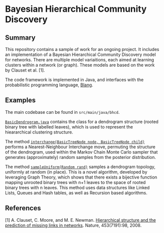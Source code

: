 # Bayesian Hierarchical Community Discovery

## Summary

This repository contains a sample of work for an ongoing project. It includes an implementation of a Bayesian Hierarchical Community Discovery model for networks. There are multiple model variaitions, each aimed at learning clusters within a network (or graph). These models are based on the work by Clauset et al. [1]. 

The code framework is implemented in Java, and interfaces with the probabilistic programming language, [Blang](https://www.stat.ubc.ca/~bouchard/blang/).

## Examples

The main codebase can be found in `src/main/java/bhcd`.

[`BasicDendrogram.java`](src/main/java/bhcd/BasicDendrogram.java) contains the class for a dendrogram structure (rooted binary tree with labelled leaves), which is used to represent the hieararchical clustering structure. 

The method [`interchange(BasicTreeNode node, BasicTreeNode child)`](https://github.com/Creagh/bhcdSample/blob/af628e59c1bafb5bca6bfca134da9bc941e6e4c2/src/main/java/bhcd/BasicDendrogram.java#L388) performs a Nearest-Neighbour Interchange move, permuting the structure of the dendrogram, used within the Markov Chain Monte Carlo sampler that generates (approximately) random samples from the posterior distribution.

The method [`sampleUniform(Random rand)`](https://github.com/Creagh/bhcdSample/blob/af628e59c1bafb5bca6bfca134da9bc941e6e4c2/src/main/java/bhcd/BasicDendrogram.java#L685) samples a dendrogram topology, uniformly at random (in place). This is a novel algorithm, developed by leveraging Graph Theory, which shows that there exists a bijective function mapping unrooted binary trees with n+1 leaves to the space of rooted binary trees with n leaves. This method uses data structures like Linked Lists, Queues and Hash tables, as well as Recursion based algorithms.

## References

[1] A. Clauset, C. Moore, and M. E. Newman. [Hierarchical structure and the prediction of missing links in networks](https://arxiv.org/pdf/0811.0484.pdf). Nature, 453(7191):98, 2008.



